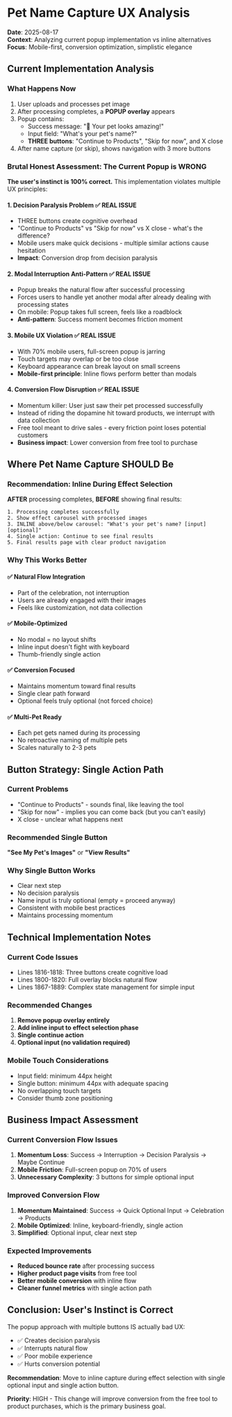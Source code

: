 # Pet Name Capture UX Analysis
**Date**: 2025-08-17  
**Context**: Analyzing current popup implementation vs inline alternatives  
**Focus**: Mobile-first, conversion optimization, simplistic elegance  

## Current Implementation Analysis

### What Happens Now
1. User uploads and processes pet image
2. After processing completes, a **POPUP overlay** appears
3. Popup contains:
   - Success message: "🎉 Your pet looks amazing!"
   - Input field: "What's your pet's name?"
   - **THREE buttons**: "Continue to Products", "Skip for now", and X close
4. After name capture (or skip), shows navigation with 3 more buttons

### Brutal Honest Assessment: The Current Popup is WRONG

**The user's instinct is 100% correct.** This implementation violates multiple UX principles:

#### 1. **Decision Paralysis Problem** ✅ REAL ISSUE
- THREE buttons create cognitive overhead
- "Continue to Products" vs "Skip for now" vs X close - what's the difference?
- Mobile users make quick decisions - multiple similar actions cause hesitation
- **Impact**: Conversion drop from decision paralysis

#### 2. **Modal Interruption Anti-Pattern** ✅ REAL ISSUE
- Popup breaks the natural flow after successful processing
- Forces users to handle yet another modal after already dealing with processing states
- On mobile: Popup takes full screen, feels like a roadblock
- **Anti-pattern**: Success moment becomes friction moment

#### 3. **Mobile UX Violation** ✅ REAL ISSUE
- With 70% mobile users, full-screen popup is jarring
- Touch targets may overlap or be too close
- Keyboard appearance can break layout on small screens
- **Mobile-first principle**: Inline flows perform better than modals

#### 4. **Conversion Flow Disruption** ✅ REAL ISSUE
- Momentum killer: User just saw their pet processed successfully
- Instead of riding the dopamine hit toward products, we interrupt with data collection
- Free tool meant to drive sales - every friction point loses potential customers
- **Business impact**: Lower conversion from free tool to purchase

## Where Pet Name Capture SHOULD Be

### Recommendation: Inline During Effect Selection

**AFTER** processing completes, **BEFORE** showing final results:

```
1. Processing completes successfully
2. Show effect carousel with processed images
3. INLINE above/below carousel: "What's your pet's name? [input] [optional]"
4. Single action: Continue to see final results
5. Final results page with clear product navigation
```

### Why This Works Better

#### ✅ **Natural Flow Integration**
- Part of the celebration, not interruption
- Users are already engaged with their images
- Feels like customization, not data collection

#### ✅ **Mobile-Optimized**
- No modal = no layout shifts
- Inline input doesn't fight with keyboard
- Thumb-friendly single action

#### ✅ **Conversion Focused**
- Maintains momentum toward final results
- Single clear path forward
- Optional feels truly optional (not forced choice)

#### ✅ **Multi-Pet Ready**
- Each pet gets named during its processing
- No retroactive naming of multiple pets
- Scales naturally to 2-3 pets

## Button Strategy: Single Action Path

### Current Problems
- "Continue to Products" - sounds final, like leaving the tool
- "Skip for now" - implies you can come back (but you can't easily)
- X close - unclear what happens next

### Recommended Single Button
**"See My Pet's Images"** or **"View Results"**

### Why Single Button Works
- Clear next step
- No decision paralysis
- Name input is truly optional (empty = proceed anyway)
- Consistent with mobile best practices
- Maintains processing momentum

## Technical Implementation Notes

### Current Code Issues
- Lines 1816-1818: Three buttons create cognitive load
- Lines 1800-1820: Full overlay blocks natural flow
- Lines 1867-1889: Complex state management for simple input

### Recommended Changes
1. **Remove popup overlay entirely**
2. **Add inline input to effect selection phase**
3. **Single continue action**
4. **Optional input (no validation required)**

### Mobile Touch Considerations
- Input field: minimum 44px height
- Single button: minimum 44px with adequate spacing
- No overlapping touch targets
- Consider thumb zone positioning

## Business Impact Assessment

### Current Conversion Flow Issues
1. **Momentum Loss**: Success → Interruption → Decision Paralysis → Maybe Continue
2. **Mobile Friction**: Full-screen popup on 70% of users
3. **Unnecessary Complexity**: 3 buttons for simple optional input

### Improved Conversion Flow
1. **Momentum Maintained**: Success → Quick Optional Input → Celebration → Products
2. **Mobile Optimized**: Inline, keyboard-friendly, single action
3. **Simplified**: Optional input, clear next step

### Expected Improvements
- **Reduced bounce rate** after processing success
- **Higher product page visits** from free tool
- **Better mobile conversion** with inline flow
- **Cleaner funnel metrics** with single action path

## Conclusion: User's Instinct is Correct

The popup approach with multiple buttons IS actually bad UX:
- ✅ Creates decision paralysis
- ✅ Interrupts natural flow
- ✅ Poor mobile experience
- ✅ Hurts conversion potential

**Recommendation**: Move to inline capture during effect selection with single optional input and single action button.

**Priority**: HIGH - This change will improve conversion from the free tool to product purchases, which is the primary business goal.